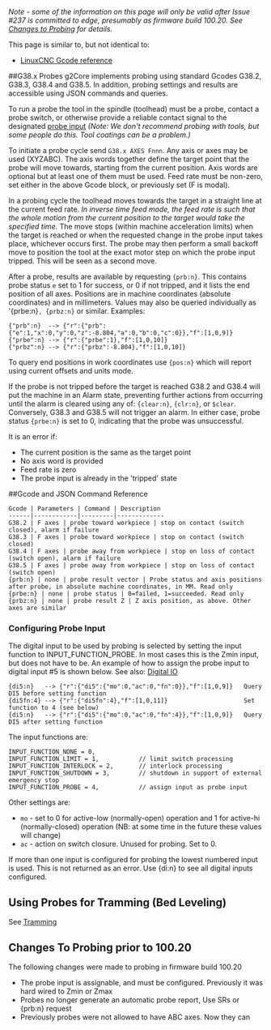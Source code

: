 _Note - some of the information on this page will only be valid after Issue #237 is committed to edge, presumably as firmware build 100.20. See [Changes to Probing](#changes-to-probing-prior-to-10020) for details._

This page is similar to, but not identical to:

- [LinuxCNC Gcode reference](http://linuxcnc.org/docs/devel/html/gcode/g-code.html)

##G38.x Probes
g2Core implements probing using standard Gcodes G38.2, G38.3, G38.4 and G38.5. In addition, probing settings and results are accessible using JSON commands and queries.

To run a probe the tool in the spindle (toolhead) must be a probe, contact a probe switch, or otherwise provide a reliable contact signal to the designated [probe input](#configuring-probe-input) _(Note: We don't recommend probing with tools, but some people do this. Tool coatings can be a problem.)_

To initiate a probe cycle send `G38.x AXES Fnnn`. Any axis or axes may be used (XYZABC). The axis words together define the target point that the probe will move towards, starting from the current position. Axis words are optional but at least one of them must be used. Feed rate must be non-zero, set either in the above Gcode block, or previously set (F is modal). 

In a probing cycle the toolhead moves towards the target in a straight line at the current feed rate. _In inverse time feed mode, the feed rate is such that the whole motion from the current position to the target would take the specified time._ The move stops (within machine acceleration limits) when the target is reached or when the requested change in the probe input takes place, whichever occurs first. The probe may then perform a small backoff move to position the tool at the exact motor step on which the probe input tripped. This will be seen as a second move. 

After a probe, results are available by requesting `{prb:n}`. This contains probe status `e` set to 1 for success, or 0 if not tripped, and it lists the end position of all axes. Positions are in machine coordinates (absolute coordinates) and in millimeters. Values may also be queried individually as '{prbe:n}`, {prbz:n}` or similar. Examples:

```
{"prb":n}  --> {"r":{"prb":{"e":1,"x":0,"y":0,"z":-8.804,"a":0,"b":0,"c":0}},"f":[1,0,9]}
{"prbe":n} --> {"r":{"prbe":1},"f":[1,0,10]}
{"prbz":n} --> {"r":{"prbz":-8.804},"f":[1,0,10]}
```

To query end positions in work coordinates use `{pos:n}` which will report using current offsets and units mode.

If the probe is not tripped before the target is reached G38.2 and G38.4 will put the machine in an Alarm state, preventing further actions from occurring until the alarm is cleared using any of: `{clear:n}`, `{clr:n}`, or `$clear`. Conversely, G38.3 and G38.5 will not trigger an alarm. In either case, probe status `{prbe:n}` is set to 0, indicating that the probe was unsuccessful.

It is an error if:

- The current position is the same as the target point
- No axis word is provided
- Feed rate is zero
- The probe input is already in the 'tripped' state

##Gcode and JSON Command Reference

	Gcode | Parameters | Command | Description
	------|------------|---------|-------------
	G38.2 | F axes | probe toward workpiece | stop on contact (switch closed), alarm if failure
	G38.3 | F axes | probe toward workpiece | stop on contact (switch closed)
	G38.4 | F axes | probe away from workpiece | stop on loss of contact (switch open), alarm if failure
	G38.5 | F axes | probe away from workpiece | stop on loss of contact (switch open)
	{prb:n} | none | probe result vector | Probe status and axis positions after probe, in absolute machine coordinates, in MM. Read only
	{prbe:n} | none | probe status | 0=failed, 1=succeeded. Read only
	{prbz:n} | none | probe result Z | Z axis position, as above. Other axes are similar


### Configuring Probe Input
The digital input to be used by probing is selected by setting the input function to INPUT_FUNCTION_PROBE. In most cases this is the Zmin input, but does not have to be. An example of how to assign the probe input to digital input #5 is shown below. See also: [Digital IO](Digital-IO)
```
{di5:n}   --> {"r":{"di5":{"mo":0,"ac":0,"fn":0}},"f":[1,0,9]}   Query DI5 before setting function
{di5fn:4} --> {"r":{"di5fn":4},"f":[1,0,11]}                     Set function to 4 (see below)
{di5:n}   --> {"r":{"di5":{"mo":0,"ac":0,"fn":4}},"f":[1,0,9]}   Query DI5 after setting function
```
The input functions are:
```
INPUT_FUNCTION_NONE = 0,
INPUT_FUNCTION_LIMIT = 1,           // limit switch processing
INPUT_FUNCTION_INTERLOCK = 2,       // interlock processing
INPUT_FUNCTION_SHUTDOWN = 3,        // shutdown in support of external emergency stop
INPUT_FUNCTION_PROBE = 4,           // assign input as probe input
```
Other settings are: 

- `mo` - set to 0 for active-low (normally-open) operation and 1 for active-hi (normally-closed) operation (NB: at some time in the future these values will change)
- `ac` - action on switch closure. Unused for probing. Set to 0.

If more than one input is configured for probing the lowest numbered input is used. This is not returned as an error. Use {di:n} to see all digital inputs configured.

## Using Probes for Tramming (Bed Leveling)
See [Tramming]()

## Changes To Probing prior to 100.20
The following changes were made to probing in firmware build 100.20

- The probe input is assignable, and must be configured. Previously it was hard wired to Zmin or Zmax
- Probes no longer generate an automatic probe report, Use SRs or {prb:n} request
- Previously probes were not allowed to have ABC axes. Now they can

